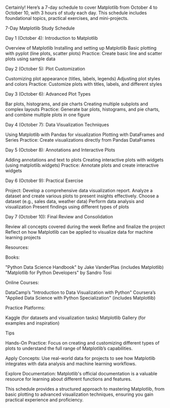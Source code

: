 Certainly! Here’s a 7-day schedule to cover Matplotlib from October 4 to October 10, with 3 hours of study each day. This schedule includes foundational topics, practical exercises, and mini-projects.

7-Day Matplotlib Study Schedule

Day 1 (October 4): Introduction to Matplotlib

Overview of Matplotlib
Installing and setting up Matplotlib
Basic plotting with pyplot (line plots, scatter plots)
Practice: Create basic line and scatter plots using sample data

Day 2 (October 5): Plot Customization

Customizing plot appearance (titles, labels, legends)
Adjusting plot styles and colors
Practice: Customize plots with titles, labels, and different styles

Day 3 (October 6): Advanced Plot Types

Bar plots, histograms, and pie charts
Creating multiple subplots and complex layouts
Practice: Generate bar plots, histograms, and pie charts, and combine multiple plots in one figure

Day 4 (October 7): Data Visualization Techniques

Using Matplotlib with Pandas for visualization
Plotting with DataFrames and Series
Practice: Create visualizations directly from Pandas DataFrames

Day 5 (October 8): Annotations and Interactive Plots

Adding annotations and text to plots
Creating interactive plots with widgets (using matplotlib.widgets)
Practice: Annotate plots and create interactive widgets

Day 6 (October 9): Practical Exercise

Project: Develop a comprehensive data visualization report. Analyze a dataset and create various plots to present insights effectively.
Choose a dataset (e.g., sales data, weather data)
Perform data analysis and visualization
Present findings using different types of plots

Day 7 (October 10): Final Review and Consolidation

Review all concepts covered during the week
Refine and finalize the project
Reflect on how Matplotlib can be applied to visualize data for machine learning projects

Resources:

Books:

"Python Data Science Handbook" by Jake VanderPlas (includes Matplotlib)
"Matplotlib for Python Developers" by Sandro Tosi

Online Courses:

DataCamp’s "Introduction to Data Visualization with Python"
Coursera’s "Applied Data Science with Python Specialization" (includes Matplotlib)

Practice Platforms:

Kaggle (for datasets and visualization tasks)
Matplotlib Gallery (for examples and inspiration)

Tips

Hands-On Practice: Focus on creating and customizing different types of plots to understand the full range of Matplotlib’s capabilities.

Apply Concepts: Use real-world data for projects to see how Matplotlib integrates with data analysis and machine learning workflows.

Explore Documentation: Matplotlib's official documentation is a valuable resource for learning about different functions and features.

This schedule provides a structured approach to mastering Matplotlib, from basic plotting to advanced visualization techniques, ensuring you gain practical experience and proficiency.